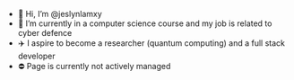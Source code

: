 - 👋 Hi, I’m @jeslynlamxy
- 🌱 I’m currently in a computer science course and my job is related to cyber defence
- ✈️ I aspire to become a researcher (quantum computing) and a full stack developer
- ⛔ Page is currently not actively managed

